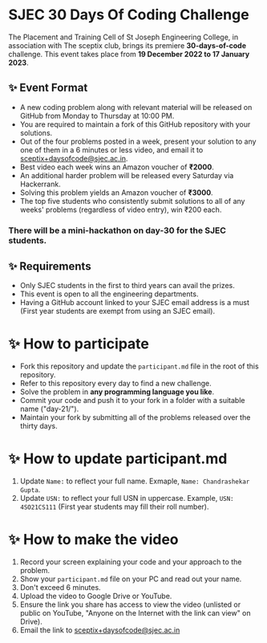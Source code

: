 # SJEC 30 Days Of Coding Challenge
The Placement and Training Cell of St Joseph Engineering College, in association with The sceptix club, brings its premiere <b>30-days-of-code</b> challenge. This event takes place from <b>19 December 2022 to 17 January 2023</b>.

## ✨ Event Format
- A new coding problem along with relevant material will be released on GitHub from Monday to Thursday at 10:00 PM.
- You are required to maintain a fork of this GitHub repository with your solutions.
- Out of the four problems posted in a week, present your solution to any one of them in a 6 minutes or less video, and email it to sceptix+daysofcode@sjec.ac.in.
- Best video each week wins an Amazon voucher of <b>₹2000</b>.
- An additional harder problem will be released every Saturday via Hackerrank.
- Solving this problem yields an Amazon voucher of <b>₹3000</b>.
- The top five students who consistently submit solutions to all of any weeks&#39; problems (regardless of video entry), win ₹200 each.

### There will be a mini-hackathon on day-30 for the SJEC students.

## ✨ Requirements
- Only SJEC students in the first to third years can avail the prizes.
- This event is open to all the engineering departments.
- Having a GitHub account linked to your SJEC email address is a must (First year students are exempt from using an SJEC email).

# ✨ How to participate
- Fork this repository and update the `participant.md` file in the root of this repository.
- Refer to this repository every day to find a new challenge.
- Solve the problem in <b>any programming language you like</b>.
- Commit your code and push it to your fork in a folder with a suitable name ("day-21/").
- Maintain your fork by submitting all of the problems released over the thirty days.

# ✨ How to update participant.md
1. Update `Name:` to reflect your full name. Exmaple, `Name: Chandrashekar Gupta`.
2. Update `USN:` to reflect your full USN in uppercase. Example, `USN: 4SO21CS111` (First year students may fill their roll number).

# ✨ How to make the video
1. Record your screen explaining your code and your approach to the problem.
2. Show your `participant.md` file on your PC and read out your name.
3. Don't exceed 6 minutes.
4. Upload the video to Google Drive or YouTube.
5. Ensure the link you share has access to view the video (unlisted or public on YouTube, "Anyone on the Internet with the link can view" on Drive).
6. Email the link to sceptix+daysofcode@sjec.ac.in
